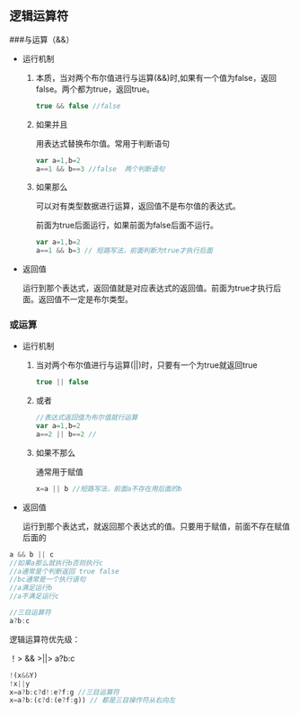 ## 逻辑运算符

###与运算（&&）

* 运行机制

  1. 本质，当对两个布尔值进行与运算(&&)时,如果有一个值为false，返回false。两个都为true，返回true。

     ```js
     true && false //false
     ```

  2. 如果并且 

     用表达式替换布尔值。常用于判断语句

     ```js
     var a=1,b=2
     a==1 && b==3 //false  两个判断语句
     ```

  3. 如果那么

     可以对有类型数据进行运算，返回值不是布尔值的表达式。

     前面为true后面运行，如果前面为false后面不运行。

     ```js
     var a=1,b=2
     a==1 && b=3 // 短路写法，前面判断为true才执行后面
     ```

* 返回值

  运行到那个表达式，返回值就是对应表达式的返回值。前面为true才执行后面。返回值不一定是布尔类型。

### 或运算

* 运行机制

  1. 当对两个布尔值进行与运算(||)时，只要有一个为true就返回true

     ```js
     true || false
     ```

  2. 或者

     ```js
     //表达式返回值为布尔值就行运算
     var a=1,b=2
     a==2 || b==2 //
     ```

  3. 如果不那么

     通常用于赋值

     ```js
     x=a || b //短路写法，前面a不存在用后面的b
     ```

* 返回值

  运行到那个表达式，就返回那个表达式的值。只要用于赋值，前面不存在赋值后面的

```js
a && b || c
//如果a那么就执行b否则执行c
//a通常是个判断返回 true false
//bc通常是一个执行语句
//a满足运行b 
//a不满足运行c

//三目运算符
a?b:c
```

逻辑运算符优先级：

！> && >||> a?b:c

```js
!(x&&Y)
!x||y
x=a?b:c?d!:e?f:g //三目运算符  
x=a?b:(c?d:(e?f:g)) // 都是三目操作符从右向左
```
